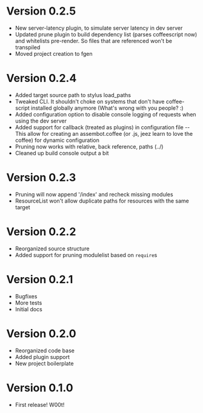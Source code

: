 # Version 0.2.5
- New server-latency plugin, to simulate server latency in dev server
- Updated prune plugin to build dependency list (parses coffeescript now)
  and whitelists pre-render. So files that are referenced won't be transpiled
- Moved project creation to fgen


# Version 0.2.4
- Added target source path to stylus load_paths
- Tweaked CLI. It shouldn't choke on systems that don't have coffee-script 
  installed globally anymore (What's wrong with you people? :)
- Added configuration option to disable console logging of requests when
  using the dev server
- Added support for callback (treated as plugins) in configuration file --
  This allow for creating an assembot.coffee (or .js, jeez learn to love
  the coffee) for dynamic configuration
- Pruning now works with relative, back reference, paths (../)
- Cleaned up build console output a bit


# Version 0.2.3
- Pruning will now append '/index' and recheck missing modules
- ResourceList won't allow duplicate paths for resources with the same target


# Version 0.2.2
- Reorganized source structure
- Added support for pruning modulelist based on `require`s


# Version 0.2.1
- Bugfixes
- More tests
- Initial docs


# Version 0.2.0
- Reorganized code base
- Added plugin support
- New project boilerplate


# Version 0.1.0
- First release! W00t!